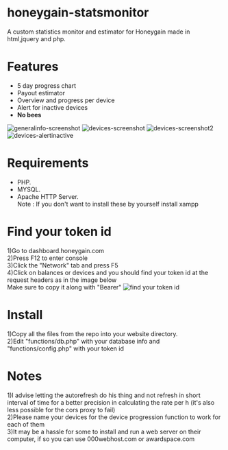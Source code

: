 # honeygain-statsmonitor

A custom statistics monitor and estimator for Honeygain made in html,jquery and php.




# Features

  - 5 day progress chart
  - Payout estimator
  - Overview and progress per device
  - Alert for inactive devices
  - **No bees**
  
  
![generalinfo-screenshot](https://i.imgur.com/OhygtOG.png) 
![devices-screenshot](https://i.imgur.com/aDzn5TZ.png)
![devices-screenshot2](https://i.imgur.com/PtP35Sq.png)
![devices-alertinactive](https://i.imgur.com/HZzVVKK.png)

# Requirements

  - PHP.
  - MYSQL.
  - Apache HTTP Server. \
Note : If you don't want to install these by yourself install xampp 

# Find your token id

1)Go to dashboard.honeygain.com \
2)Press F12 to enter console\
3)Click the "Network" tab and press F5\
4)Click on balances or devices and you should find your token id at the request headers as in the image below\
Make sure to copy it along with "Bearer"
![find your token id](https://i.imgur.com/YYOQpQ3.png) 


# Install 

 1)Copy all the files from the repo into your website directory.\
 2)Edit "functions/db.php" with your database info and "functions/config.php" with your token id

# Notes
 1)I advise letting the autorefresh do his thing and not refresh in short interval of time for a better precision in calculating the rate per h (it's also less possible for the cors proxy to fail) \
 2)Please name your devices for the device progression function to work for each of them \
 3)It may be a hassle for some to install and run a web server on their computer, if so you can use 000webhost.com or awardspace.com 
